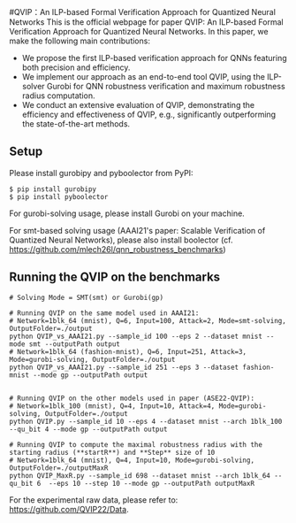 #QVIP：An ILP-based Formal Verification Approach for Quantized Neural Networks
This is the official webpage for paper QVIP: An ILP-based Formal Verification Approach for Quantized Neural Networks. In this paper, we make the following main contributions:
- We propose the first ILP-based verification approach for QNNs featuring both precision and efficiency.
- We implement our approach as an end-to-end tool QVIP, using the ILP-solver Gurobi for QNN robustness verification and maximum robustness radius computation.
- We conduct an extensive evaluation of QVIP, demonstrating the efficiency and effectiveness of QVIP, e.g., significantly outperforming the state-of-the-art methods.
## Setup
Please install gurobipy and pyboolector from PyPI:
```shell script
$ pip install gurobipy
$ pip install pyboolector
```

For gurobi-solving usage, please install Gurobi on your machine.

For smt-based solving usage (AAAI21's paper: Scalable Verification of Quantized Neural Networks), please also install boolector (cf. https://github.com/mlech26l/qnn_robustness_benchmarks) 
## Running the QVIP on the benchmarks

```shell script
# Solving Mode = SMT(smt) or Gurobi(gp)

# Running QVIP on the same model used in AAAI21: 
# Network=1blk_64 (mnist), Q=6, Input=100, Attack=2, Mode=smt-solving, OutputFolder=./output
python QVIP_vs_AAAI21.py --sample_id 100 --eps 2 --dataset mnist --mode smt --outputPath output
# Network=1blk_64 (fashion-mnist), Q=6, Input=251, Attack=3, Mode=gurobi-solving, OutputFolder=./output
python QVIP_vs_AAAI21.py --sample_id 251 --eps 3 --dataset fashion-mnist --mode gp --outputPath output


# Running QVIP on the other models used in paper (ASE22-QVIP): 
# Network=1blk_100 (mnist), Q=4, Input=10, Attack=4, Mode=gurobi-solving, OutputFolder=./output
python QVIP.py --sample_id 10 --eps 4 --dataset mnist --arch 1blk_100 --qu_bit 4 --mode gp --outputPath output

# Running QVIP to compute the maximal robustness radius with the starting radius (**startR**) and **Step** size of 10
# Network=1blk_64 (mnist), Q=4, Input=10, Mode=gurobi-solving, OutputFolder=./outputMaxR
python QVIP_MaxR.py --sample_id 698 --dataset mnist --arch 1blk_64 --qu_bit 6  --eps 10 --step 10 --mode gp --outputPath outputMaxR
```
For the experimental raw data, please refer to: https://github.com/QVIP22/Data.
